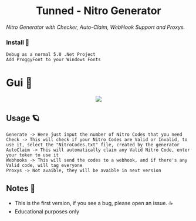 <h1 align="center"> Tunned - Nitro Generator </h1
  
_Nitro Generator with Checker, Auto-Claim, WebHook Support and Proxys._
  
### Install 🌟
```
Debug as a normal 5.0 .Net Project
Add ProggyFont to your Windows Fonts
```

# Gui 🌈
  <p align=center>
      <image src="https://cdn.discordapp.com/attachments/852696157737713664/854149019579187220/unknown.png"> 
  <p/>

  
## Usage 🪐
```
Generate -> Here just input the number of Nitro Codes that you need
Check -> This will check if your Nitro Codes are Valid or Invalid, to use it, select the "NitroCodes.txt" file, created by the generator
AutoClaim -> This will automatically claim any Valid Nitro Code, enter your token to use it
Webhooks -> This will send the codes to a webhook, and if there's any Valid code, will tag everyone
Proxys -> Not avaible, they will be avaible in next version
```
  
## Notes 🌌
* This is the first version, if you see a bug, please open an issue. ☕ 
* Educational purposes only
